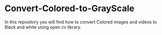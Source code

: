 # Convert-Colored-to-GrayScale
In this repository you will find how to convert Colored images and videos to Black and white using open cv library.

